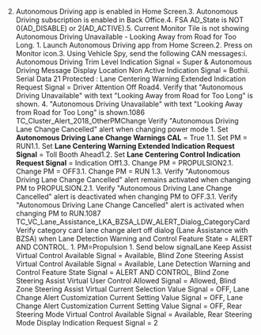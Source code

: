 2. Autonomous Driving app is enabled in Home Screen.3. Autonomous Driving subscription is enabled in Back Office.4. FSA AD_State is NOT 0(AD_DISABLE) or 2(AD_ACTIVE).5. Current Monitor Tile is not showing Autonomous Driving Unavailable - Looking Away from Road for Too Long. 1. Launch Autonomous Driving app from Home Screen.2. Press on Monitor icon.3. Using Vehicle Spy, send the following CAN messages:i. Autonomous Driving Trim Level Indication Signal = Super & Autonomous Driving Message Display Location Non Active Indication Signal = Bothii. Serial Data 21 Protected : Lane Centering Warning Extended Indication Request Signal = Driver Attention Off Road4. Verify that "Autonomous Driving Unavailable" with text "Looking Away from Road for Too Long" is shown. 4. "Autonomous Driving Unavailable" with text "Looking Away from Road for Too Long" is shown.1086 TC_Cluster_Alert_2018_OtherPMChange Verify "Autonomous Driving Lane Change Cancelled" alert when changing power mode 1. Set **Autonomous Driving Lane Change Warnings CAL** = True 1.1. Set PM = RUN1.1. Set **Lane Centering Warning Extended Indication Request Signal** = Toll Booth Ahead1.2. Set **Lane Centering Control Indication Request Signal** = Indication Off1.3. Change PM = PROPULSION2.1. Change PM = OFF3.1. Change PM = RUN 1.3. Verify "Autonomous Driving Lane Change Cancelled" alert remains activated when changing PM to PROPULSION.2.1. Verify "Autonomous Driving Lane Change Cancelled" alert is deactivated when changing PM to OFF.3.1. Verify "Autonomous Driving Lane Change Cancelled" alert is activated when changing PM to RUN.1087 TC_VC_Lane_Assistance_LKA_BZSA_LDW_ALERT_Dialog_CategoryCard Verify category card lane change alert off dialog (Lane Assistance with BZSA) when Lane Detection Warning and Control Feature State = ALERT AND CONTROL. 1. PM=Propulsion 1. Send below signalLane Keep Assist Virtual Control Available Signal = Available, Blind Zone Steering Assist Virtual Control Available Signal = Available, Lane Detection Warning and Control Feature State Signal = ALERT AND CONTROL, Blind Zone Steering Assist Virtual User Control Allowed Signal = Allowed, Blind Zone Steering Assist Virtual Current Selection Value Signal = OFF, Lane Change Alert Customization Current Setting Value Signal = OFF, Lane Change Alert Customization Current Setting Value Signal = OFF, Rear Steering Mode Virtual Control Available Signal = Available, Rear Steering Mode Display Indication Request Signal = 2